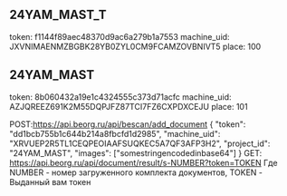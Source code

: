 ## 24YAM_MAST_T
token: f1144f89aec48370d9ac6a279b1a7553
machine_uid: JXVNIMAENMZBGBK28YB0ZYL0CM9FCAMZOVBNIVT5
place: 100

## 24YAM_MAST
token: 8b060432a19e1c4324555c373d71acfc
machine_uid: AZJQREEZ691K2M55DQPJFZ87TCI7FZ6CXPDXCEJU
place: 101

POST:https://api.beorg.ru/api/bescan/add_document
{
  "token": "dd1bcb755b1c644b214a8fbcfd1d2985", 
  "machine_uid": "XRVUEP2R5TL1CEQPEOIAAFSUQKEC5A7QF3AFP3H2",
  "project_id": "24YAM_MAST",
  "images": ["somestringencodedinbase64"]
}
GET: https://api.beorg.ru/api/document/result/s-NUMBER?token=TOKEN
Где NUMBER - номер загруженного комплекта документов, TOKEN - Выданный вам токен 